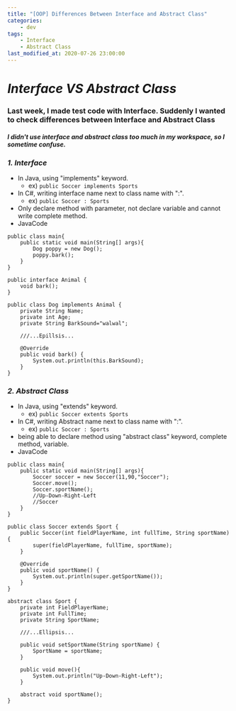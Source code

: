 ```yaml
---
title: "[OOP] Differences Between Interface and Abstract Class"
categories:
    - dev
tags:
    - Interface
    - Abstract Class
last_modified_at: 2020-07-26 23:00:00
---
```

# *Interface VS Abstract Class*


### Last week, I made test code with Interface. Suddenly I wanted to check differences between Interface and Abstract Class  <br>

#### *I didn't use interface and abstract class too much in my workspace, so I sometime confuse.*

### ***1. Interface***
- In Java, using "implements" keyword.
    - ex) ```public Soccer implements Sports```
- In C#, writing interface name next to class name with ":".
    - ex) ```public Soccer : Sports```
- Only declare method with parameter, not declare variable and cannot write complete method.
- JavaCode

```
public class main{
    public static void main(String[] args){
        Dog poppy = new Dog();
        poppy.bark();
    }
}

public interface Animal {
    void bark();
}

public class Dog implements Animal {
    private String Name;
    private int Age;
    private String BarkSound="walwal";

    ///...Epillsis...

    @Override
    public void bark() {
        System.out.println(this.BarkSound);
    }
}
```


### ***2. Abstract Class***
- In Java, using "extends" keyword.
    - ex) ```public Soccer extents Sports```
- In C#, writing Abstract name next to class name with ":".
    - ex) ```public Soccer : Sports```
- being able to declare method using "abstract class" keyword, complete method, variable.
- JavaCode

```
public class main{
    public static void main(String[] args){
        Soccer soccer = new Soccer(11,90,"Soccer");
        Soccer.move();
        Soccer.sportName();
        //Up-Down-Right-Left
        //Soccer
    }
}

public class Soccer extends Sport {
    public Soccer(int fieldPlayerName, int fullTime, String sportName) {
        super(fieldPlayerName, fullTime, sportName);
    }

    @Override
    public void sportName() {
        System.out.println(super.getSportName());
    }
}

abstract class Sport {
    private int FieldPlayerName;
    private int FullTime;
    private String SportName;

    ///...Ellipsis...

    public void setSportName(String sportName) {
        SportName = sportName;
    }

    public void move(){
        System.out.println("Up-Down-Right-Left");
    }

    abstract void sportName();
}
```